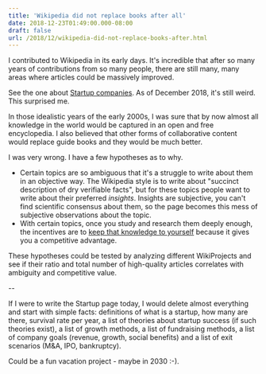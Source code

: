 ```yaml
---
title: 'Wikipedia did not replace books after all'
date: 2018-12-23T01:49:00.000-08:00
draft: false
url: /2018/12/wikipedia-did-not-replace-books-after.html
---
```


I contributed to Wikipedia in its early days. It's incredible that after so many years of contributions from so many people, there are still many, many areas where articles could be massively improved.  
  
See the one about [Startup companies](https://en.wikipedia.org/wiki/Startup_company). As of December 2018, it's still weird. This surprised me.  
  
In those idealistic years of the early 2000s, I was sure that by now almost all knowledge in the world would be captured in an open and free encyclopedia. I also believed that other forms of collaborative content would replace guide books and they would be much better.  
  
I was very wrong. I have a few hypotheses as to why.  
  

*   Certain topics are so ambiguous that it's a struggle to write about them in an objective way. The Wikipedia style is to write about "succinct description of dry verifiable facts", but for these topics people want to write about their preferred _insights_. Insights are subjective, you can't find scientific consensus about them, so the page becomes this mess of subjective observations about the topic.
*   With certain topics, once you study and research them deeply enough, the incentives are to [keep that knowledge to yourself](https://en.wikipedia.org/wiki/Information_asymmetry) because it gives you a competitive advantage.

These hypotheses could be tested by analyzing different WikiProjects and see if their ratio and total number of high-quality articles correlates with ambiguity and competitive value.

  

\--

  

If I were to write the Startup page today, I would delete almost everything and start with simple facts: definitions of what is a startup, how many are there, survival rate per year, a list of theories about startup success (if such theories exist), a list of growth methods, a list of fundraising methods, a list of company goals (revenue, growth, social benefits) and a list of exit scenarios (M&A, IPO, bankruptcy).

  
  
Could be a fun vacation project - maybe in 2030 :-).
